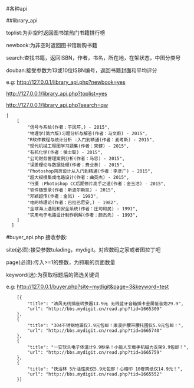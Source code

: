 #各种api

##library_api


toplist:为非空时返回图书馆热门书籍排行榜

newbook:为非空时返回图书馆新购书籍

search:查找书籍，返回ISBN，作者，书名，所在地，在架状态，中图分类号

douban:接受参数为13或10位ISBN编号，返回书籍封面和平均评分

e.g:
http://127.0.0.1/library_api.php?newbook=yes

http://127.0.0.1/library_api.php?toplist=yes

http://127.0.0.1/library_api.php?search=qw

```
[
    [
        "信号与系统(作者：于凤芹,) - 2015",
        "物理学(第六版)习题分析与解答(作者：马文蔚) - 2015",
        "R软件教程与统计分析 :入门到精通(作者：麦考斯) - 2015",
        "现代机械工程图学习题集(作者：宋健) - 2015",
        "有机化学(作者：侯士聪) - 2015",
        "公司财务管理案例分析(作者：马忠) - 2015",
        "误差理论与数据处理(作者：费业泰) - 2015",
        "Photoshop网页设计从入门到精通(作者：李彦广) - 2015",
        "超大规模集成电路设计(作者：曲英杰) - 2015",
        "行摄 :Photoshop CC后期修片高手之道(作者：金玉洁) - 2015",
        "软件随想录(作者：斯波尔斯凯) - 2015",
        "邓颖超传(作者：金凤) - 1993",
        "电网络理论(作者：巴拉巴尼安,) - 1982",
        "全球海上遇险和安全系统(作者：庄司和民) - 1991",
        "实用电子电路设计制作例解(作者：颜杰先) - 1993",
    ]
  ]
```

#buyer_api.php
接收参数:

site(必须):接受参数tulading，mydigit。对应数码之家或者图拉丁吧

page(必须):传入>=1的整数，为抓取的页面数量

keyword(选):为获取标题后的筛选关键词

e.g:
http://127.0.0.1/buyer.php?site=mydigit&page=3&keyword=test

```
    [{
        "title": "清风无线插座转换器13.9元 无线蓝牙音箱插卡金属低音炮29.9",
        "url": "http://bbs.mydigit.cn/read.php?tid=1665309"
    },
    {
        "title": "304不锈钢地漏仅7.9元包邮！康漫护腰带腰托围仅5.9元包邮！",
        "url": "http://bbs.mydigit.cn/read.php?tid=1665740"
    },
    {
        "title": "一安软头电子体温计9.9秒杀！小能人车载手机磁力支架9.9包邮！",
        "url": "http://bbs.mydigit.cn/read.php?tid=1665759"
    },
    {
        "title": "快活林 5斤活性炭仅5.9元包邮！心相印 10卷筒纸仅14.9元！",
        "url": "http://bbs.mydigit.cn/read.php?tid=1665552"
    }]
 ```
